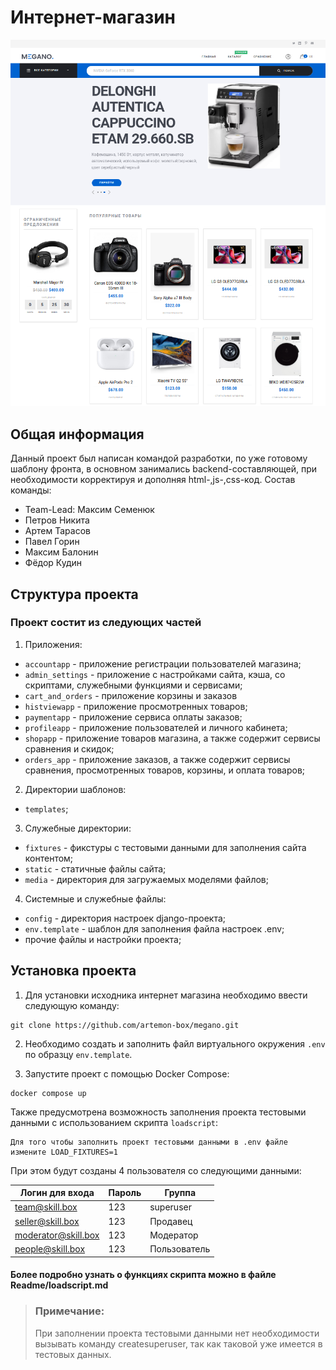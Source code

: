 # Интернет-магазин

![Иллюстрация к проекту](megano/static/assets/img/megano.png)
## Общая информация
Данный проект был написан командой разработки, по уже готовому шаблону фронта, в основном занимались backend-составляющей, при необходимости корректируя и дополняя html-,js-,css-код.
Состав команды:
 - Team-Lead: Максим Семенюк
 - Петров Никита
 - Артем Тарасов
 - Павел Горин
 - Максим Балонин
 - Фёдор Кудин
 

## Структура проекта
### Проект состит из следующих частей
1. Приложения:
 - `accountapp` - приложение регистрации пользователей магазина;
 - `admin_settings` - приложение с настройками сайта, кэша, со скриптами, служебными функциями и сервисами;
 - `cart_and_orders` - приложение корзины и заказов
 - `histviewapp` - приложение просмотренных товаров;
 - `paymentapp` - приложение сервиса оплаты заказов;
 - `profileapp` - приложение пользователей и личного кабинета;
 - `shopapp` - приложение товаров магазина, а также содержит сервисы сравнения и скидок; 
 - `orders_app` - приложение заказов, а также содержит сервисы сравнения, просмотренных товаров, корзины, и оплата
   товаров;
2. Директории шаблонов:
 - `templates`;
3. Служебные директории:
 - `fixtures` - фикстуры с тестовыми данными для заполнения сайта контентом;
 - `static` - статичные файлы сайта;
 - `media` - директория для загружаемых моделями файлов;
4. Системные и служебные файлы:
 - `config` - директория настроек django-проекта;
 - `env.template` - шаблон для заполнения файла настроек .env;
 - прочие файлы и настройки проекта;
 
## Установка проекта
1. Для установки исходника интернет магазина необходимо ввести следующую команду:
```
git clone https://github.com/artemon-box/megano.git
```

2. Необходимо создать и заполнить файл виртуального окружения `.env` по образцу `env.template`.


3. Запустите проект с помощью Docker Compose:
```
docker compose up
```

Также предусмотрена возможность заполнения проекта тестовыми данными с использованием скрипта `loadscript`:
```
Для того чтобы заполнить проект тестовыми данными в .env файле измените LOAD_FIXTURES=1
```
При этом будут созданы 4 пользователя со следующими данными:

Логин для входа        | Пароль   | Группа           |
-----------------|----------|------------------|
team@skill.box  | 123      | superuser        |
seller@skill.box    | 123      | Продавец         |
moderator@skill.box      | 123      | Модератор        |
people@skill.box      | 123      | Пользователь     |

#### Более подробно узнать о функциях скрипта можно в файле Readme/loadscript.md 
> ### Примечание:
> При заполнении проекта тестовыми данными нет необходимости вызывать команду createsuperuser, так как таковой уже имеется в тестовых данных. 
